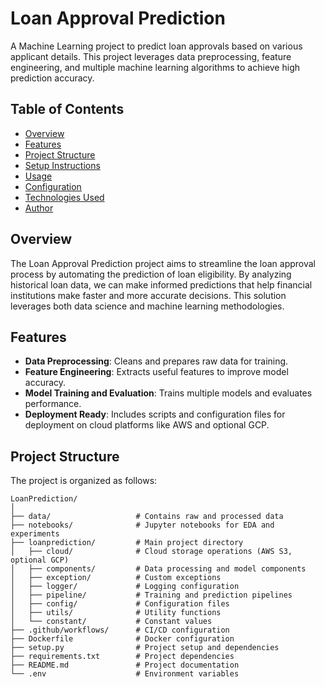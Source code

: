 # Loan Approval Prediction

A Machine Learning project to predict loan approvals based on various applicant details. This project leverages data preprocessing, feature engineering, and multiple machine learning algorithms to achieve high prediction accuracy. 

## Table of Contents
- [Overview](#overview)
- [Features](#features)
- [Project Structure](#project-structure)
- [Setup Instructions](#setup-instructions)
- [Usage](#usage)
- [Configuration](#configuration)
- [Technologies Used](#technologies-used)
- [Author](#author)

## Overview
The Loan Approval Prediction project aims to streamline the loan approval process by automating the prediction of loan eligibility. By analyzing historical loan data, we can make informed predictions that help financial institutions make faster and more accurate decisions. This solution leverages both data science and machine learning methodologies.

## Features
- **Data Preprocessing**: Cleans and prepares raw data for training.
- **Feature Engineering**: Extracts useful features to improve model accuracy.
- **Model Training and Evaluation**: Trains multiple models and evaluates performance.
- **Deployment Ready**: Includes scripts and configuration files for deployment on cloud platforms like AWS and optional GCP.

## Project Structure
The project is organized as follows:
```plaintext
LoanPrediction/
│
├── data/                   # Contains raw and processed data
├── notebooks/              # Jupyter notebooks for EDA and experiments
├── loanprediction/         # Main project directory
│   ├── cloud/              # Cloud storage operations (AWS S3, optional GCP)
│   ├── components/         # Data processing and model components
│   ├── exception/          # Custom exceptions
│   ├── logger/             # Logging configuration
│   ├── pipeline/           # Training and prediction pipelines
│   ├── config/             # Configuration files
│   ├── utils/              # Utility functions
│   └── constant/           # Constant values
├── .github/workflows/      # CI/CD configuration
├── Dockerfile              # Docker configuration
├── setup.py                # Project setup and dependencies
├── requirements.txt        # Project dependencies
├── README.md               # Project documentation
└── .env                    # Environment variables
